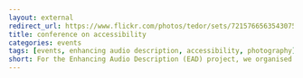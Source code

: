 ```yaml
---
layout: external
redirect_url: https://www.flickr.com/photos/tedor/sets/72157665635430759
title: conference on accessibility
categories: events
tags: [events, enhancing audio description, accessibility, photography]
short: For the Enhancing Audio Description (EAD) project, we organised a conference in York and as I had my camera with me, I took some photos.
---
```

